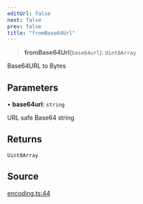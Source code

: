 ```yaml
---
editUrl: false
next: false
prev: false
title: "fromBase64Url"
---
```


> **fromBase64Url**(`base64url`): `Uint8Array`

Base64URL to Bytes

## Parameters

• **base64url**: `string`

URL safe Base64 string

## Returns

`Uint8Array`

## Source

[encoding.ts:44](https://github.com/algorandfoundation/liquid-auth/blob/cec82e963bc03c2622fd80036d3c488643177b1a/clients/liquid-auth-core/src/encoding.ts#L44)
